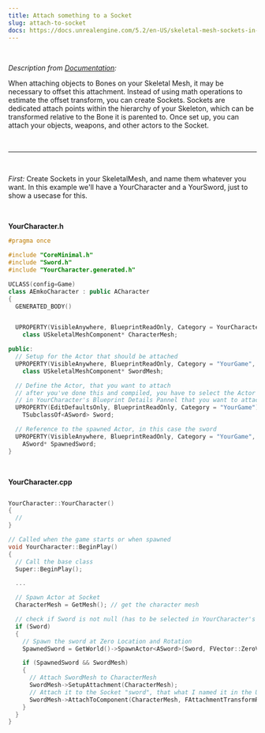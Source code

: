 ```yaml
---
title: Attach something to a Socket
slug: attach-to-socket
docs: https://docs.unrealengine.com/5.2/en-US/skeletal-mesh-sockets-in-unreal-engine/
---
```


<br />

_Description from [Documentation](https://docs.unrealengine.com/5.2/en-US/skeletal-mesh-sockets-in-unreal-engine/):_

When attaching objects to Bones on your Skeletal Mesh, it may be necessary to offset this attachment. Instead of using math operations to estimate the offset transform, you can create Sockets. Sockets are dedicated attach points within the hierarchy of your Skeleton, which can be transformed relative to the Bone it is parented to. Once set up, you can attach your objects, weapons, and other actors to the Socket.

<br />

***

<br />

*First:* Create Sockets in your SkeletalMesh, and name them whatever you want. In this example we'll have a YourCharacter and a YourSword, just to show a usecase for this.
<br />

<br />

**YourCharacter.h**

```cpp
#pragma once

#include "CoreMinimal.h"
#include "Sword.h"
#include "YourCharacter.generated.h"

UCLASS(config=Game)
class AEmkoCharacter : public ACharacter
{
  GENERATED_BODY()


  UPROPERTY(VisibleAnywhere, BlueprintReadOnly, Category = YourCharacter, meta = (AllowPrivateAccess = "true"))
    class USkeletalMeshComponent* CharacterMesh;

public:
  // Setup for the Actor that should be attached
  UPROPERTY(VisibleAnywhere, BlueprintReadOnly, Category = "YourGame", meta = (AllowPrivateAccess = "true"))
    class USkeletalMeshComponent* SwordMesh;

  // Define the Actor, that you want to attach
  // after you've done this and compiled, you have to select the Actor
  // in YourCharacter's Blueprint Details Pannel that you want to attach
  UPROPERTY(EditDefaultsOnly, BlueprintReadOnly, Category = "YourGame")
    TSubclassOf<ASword> Sword;

  // Reference to the spawned Actor, in this case the sword
  UPROPERTY(VisibleAnywhere, BlueprintReadOnly, Category = "YourGame", meta = (AllowPrivateAccess = "true"))
    ASword* SpawnedSword;
}
```

<br/>

**YourCharacter.cpp**

```cpp

YourCharacter::YourCharacter()
{
  //
}

// Called when the game starts or when spawned
void YourCharacter::BeginPlay()
{
  // Call the base class  
  Super::BeginPlay();

  ...

  // Spawn Actor at Socket
  CharacterMesh = GetMesh(); // get the character mesh

  // check if Sword is not null (has to be selected in YourCharacter's Blueprint Details Pannel)
  if (Sword)  
  {
    // Spawn the sword at Zero Location and Rotation
    SpawnedSword = GetWorld()->SpawnActor<ASword>(Sword, FVector::ZeroVector, FRotator::ZeroRotator);

    if (SpawnedSword && SwordMesh)
    {
      // Attach SwordMesh to CharacterMesh 
      SwordMesh->SetupAttachment(CharacterMesh);
      // Attach it to the Socket "sword", that what I named it in the Unreal Engine Editor - just enter you SocketName 
      SwordMesh->AttachToComponent(CharacterMesh, FAttachmentTransformRules::SnapToTargetIncludingScale, "sword"); // replace "sword" with your SocketName
    }
  }
}

```

<br />